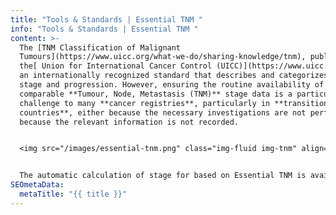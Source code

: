 ```yaml
---
title: "Tools & Standards | Essential TNM "
info: "Tools & Standards | Essential TNM "
content: >-
  The [TNM Classification of Malignant
  Tumours](https://www.uicc.org/what-we-do/sharing-knowledge/tnm), published by
  the[ Union for International Cancer Control (UICC)](https://www.uicc.org/), is
  an internationally recognized standard that describes and categorizes cancer
  stage and progression. However, ensuring the routine availability of complete,
  comparable **Tumour, Node, Metastasis (TNM)** stage data is a particular
  challenge to many **cancer registries**, particularly in **transitioning
  countries**, either because the necessary investigations are not performed or
  because the relevant information is not recorded.  


  <img src="/images/essential-tnm.png" class="img-fluid img-tnm" align="left"> Since its inception in 2015, **Essential TNM** has sought to close this gap by providing **PBCRs** with a means to provide comparable staging data via a simplified **TNM** system that complements the complete TNM classification. This user’s guide, published with the IACR serves to aid cancer registrars in abstracting information on the extent of disease using **Essential TNM**. The coding flow charts provided for eight cancer types include relevant questions and diagrams to aid identification of the extent of disease.   


  The automatic calculation of stage for based on Essential TNM is available in [CanStaging+](https://www.canstaging.org/). The [IARC Technical Report](<IARC Technical Report>) published in 2024 is currently available online in [English 🇬🇧](</images/docs/Essential TNM Users Guide_Version 4.2 29 Feb 2024_19 March2024_IACRreadonly.pdf>), [French 🇫🇷](</medias/docs/Guide de Utilisateur TNM Essentiel_Version 4.2 Fev 2024 FR IACR.pdf>) , [Portuguese 🇵🇹](</medias/docs/TNM Essencial Manual do Usuario_POR_20240718_IACRreadonly.pdf>), and [Spanish 🇪🇸](</medias/docs/Essential TNM Users Guide_4th Ed  Feb29_2024 SPA_202403_readonly.pdf>).
SEOmetaData:
  metaTitle: "{{ title }}"
---
```


